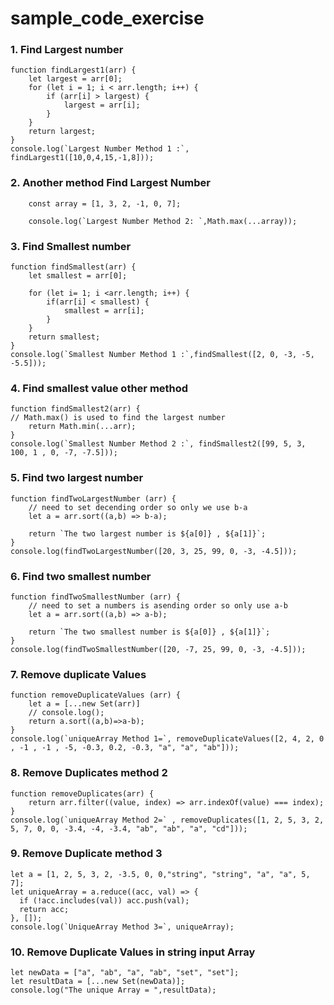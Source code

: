 # sample_code_exercise

### 1. Find Largest number

```
function findLargest1(arr) {
    let largest = arr[0];
    for (let i = 1; i < arr.length; i++) {
        if (arr[i] > largest) {
            largest = arr[i];
        }
    }
    return largest;
}
console.log(`Largest Number Method 1 :`, findLargest1([10,0,4,15,-1,8]));
```

### 2. Another method Find Largest Number

```
    const array = [1, 3, 2, -1, 0, 7];
    
    console.log(`Largest Number Method 2: `,Math.max(...array));
```

### 3. Find Smallest number

```
function findSmallest(arr) {
    let smallest = arr[0];
    
    for (let i= 1; i <arr.length; i++) {
        if(arr[i] < smallest) {
            smallest = arr[i];
        }
    }
    return smallest;
}
console.log(`Smallest Number Method 1 :`,findSmallest([2, 0, -3, -5, -5.5]));
```

### 4. Find smallest value other method

```
function findSmallest2(arr) {
// Math.max() is used to find the largest number
    return Math.min(...arr);
}
console.log(`Smallest Number Method 2 :`, findSmallest2([99, 5, 3, 100, 1 , 0, -7, -7.5]));
```
### 5. Find two largest number

```
function findTwoLargestNumber (arr) {
    // need to set decending order so only we use b-a
    let a = arr.sort((a,b) => b-a);
    
    return `The two largest number is ${a[0]} , ${a[1]}`;
}
console.log(findTwoLargestNumber([20, 3, 25, 99, 0, -3, -4.5]));
```


### 6. Find two smallest number

```
function findTwoSmallestNumber (arr) {
    // need to set a numbers is asending order so only use a-b
    let a = arr.sort((a,b) => a-b);
    
    return `The two smallest number is ${a[0]} , ${a[1]}`;
}
console.log(findTwoSmallestNumber([20, -7, 25, 99, 0, -3, -4.5]));
```

### 7. Remove duplicate Values

```
function removeDuplicateValues (arr) {
    let a = [...new Set(arr)]
    // console.log();
    return a.sort((a,b)=>a-b);
}
console.log(`uniqueArray Method 1=`, removeDuplicateValues([2, 4, 2, 0 , -1 , -1 , -5, -0.3, 0.2, -0.3, "a", "a", "ab"]));
```

### 8. Remove Duplicates method 2

```
function removeDuplicates(arr) {
    return arr.filter((value, index) => arr.indexOf(value) === index);
}
console.log(`uniqueArray Method 2=` , removeDuplicates([1, 2, 5, 3, 2, 5, 7, 0, 0, -3.4, -4, -3.4, "ab", "ab", "a", "cd"]));
```

### 9. Remove Duplicate method 3

```
let a = [1, 2, 5, 3, 2, -3.5, 0, 0,"string", "string", "a", "a", 5, 7]; 
let uniqueArray = a.reduce((acc, val) => {
  if (!acc.includes(val)) acc.push(val); 
  return acc; 
}, []); 
console.log(`UniqueArray Method 3=`, uniqueArray);
```

### 10. Remove Duplicate Values in string input Array

```
let newData = ["a", "ab", "a", "ab", "set", "set"];
let resultData = [...new Set(newData)];
console.log("The unique Array = ",resultData);
```
